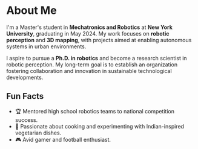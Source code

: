 # About Me

I'm a Master's student in **Mechatronics and Robotics** at **New York University**, graduating in May 2024. My work focuses on **robotic perception** and **3D mapping**, with projects aimed at enabling autonomous systems in urban environments.

I aspire to pursue a **Ph.D. in robotics** and become a research scientist in robotic perception. My long-term goal is to establish an organization fostering collaboration and innovation in sustainable technological developments.

## Fun Facts
- 🏆 Mentored high school robotics teams to national competition success.
- 🥘 Passionate about cooking and experimenting with Indian-inspired vegetarian dishes.
- 🎮 Avid gamer and football enthusiast.
